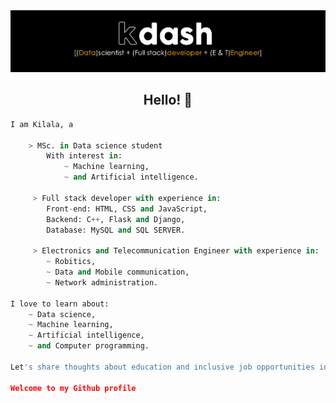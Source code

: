 <div align="center">
    <img src ="https://github.com/kdaxh/My-Portfolio/blob/b19398c76697ea24073451cc80559836ee2cb238/kd-v1.png" />   
</div>

<h2 align='center'> Hello! 👋</h2> 

```python
I am Kilala, a

    > MSc. in Data science student 
        With interest in: 
            ~ Machine learning, 
            ~ and Artificial intelligence.
          
     > Full stack developer with experience in:
        Front-end: HTML, CSS and JavaScript,
        Backend: C++, Flask and Django,
        Database: MySQL and SQL SERVER.
        
     > Electronics and Telecommunication Engineer with experience in:
        ~ Robitics,
        ~ Data and Mobile communication,
        ~ Network administration.

I love to learn about:
    ~ Data science, 
    ~ Machine learning, 
    ~ Artificial intelligence,
    ~ and Computer programming. 

Let's share thoughts about education and inclusive job opportunities in tech!

Welcome to my Github profile
